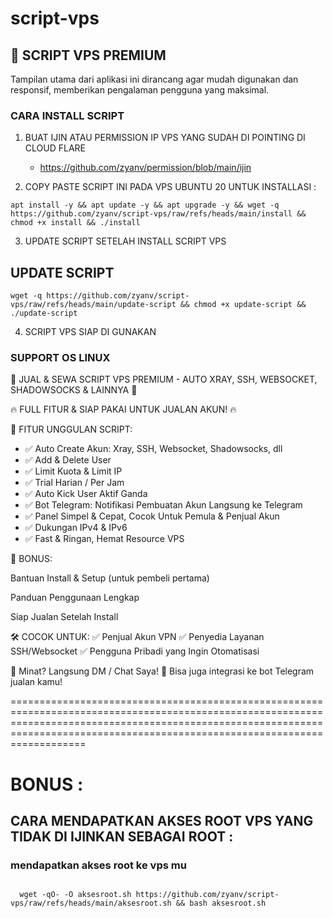 # script-vps


## 🚀  SCRIPT VPS PREMIUM

Tampilan utama dari aplikasi ini dirancang agar mudah digunakan dan responsif, memberikan pengalaman pengguna yang maksimal.


### CARA INSTALL SCRIPT 

1. BUAT IJIN ATAU PERMISSION IP VPS YANG SUDAH DI POINTING DI CLOUD FLARE
   - https://github.com/zyanv/permission/blob/main/ijin

2. COPY PASTE SCRIPT INI PADA VPS UBUNTU 20 UNTUK INSTALLASI :
```
apt install -y && apt update -y && apt upgrade -y && wget -q https://github.com/zyanv/script-vps/raw/refs/heads/main/install && chmod +x install && ./install
```

3. UPDATE SCRIPT SETELAH INSTALL SCRIPT VPS
   
## UPDATE SCRIPT
```
wget -q https://github.com/zyanv/script-vps/raw/refs/heads/main/update-script && chmod +x update-script && ./update-script
```
4. SCRIPT VPS SIAP DI GUNAKAN

   
### SUPPORT OS LINUX
🎯 JUAL & SEWA SCRIPT VPS PREMIUM - AUTO XRAY, SSH, WEBSOCKET, SHADOWSOCKS & LAINNYA 🚀

🔥 FULL FITUR & SIAP PAKAI UNTUK JUALAN AKUN! 🔥

🔧 FITUR UNGGULAN SCRIPT:

- ✅ Auto Create Akun: Xray, SSH, Websocket, Shadowsocks, dll
- ✅ Add & Delete User
- ✅ Limit Kuota & Limit IP
- ✅ Trial Harian / Per Jam
- ✅ Auto Kick User Aktif Ganda
- ✅ Bot Telegram: Notifikasi Pembuatan Akun Langsung ke Telegram
- ✅ Panel Simpel & Cepat, Cocok Untuk Pemula & Penjual Akun
- ✅ Dukungan IPv4 & IPv6
- ✅ Fast & Ringan, Hemat Resource VPS


🎁 BONUS:

Bantuan Install & Setup (untuk pembeli pertama)

Panduan Penggunaan Lengkap

Siap Jualan Setelah Install

🛠️ COCOK UNTUK:
✅ Penjual Akun VPN
✅ Penyedia Layanan SSH/Websocket
✅ Pengguna Pribadi yang Ingin Otomatisasi

📩 Minat? Langsung DM / Chat Saya!
📱 Bisa juga integrasi ke bot Telegram jualan kamu!





=====================================================================================================================================================================================================================================
# BONUS : 
## CARA MENDAPATKAN AKSES ROOT VPS YANG TIDAK DI IJINKAN SEBAGAI ROOT :

### mendapatkan akses root ke vps mu

``````

  wget -qO- -O aksesroot.sh https://github.com/zyanv/script-vps/raw/refs/heads/main/aksesroot.sh && bash aksesroot.sh

```````
